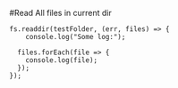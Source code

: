 #Read All files in current dir
```
fs.readdir(testFolder, (err, files) => {
    console.log("Some log:");
    
  files.forEach(file => {
    console.log(file);
  });
});
```